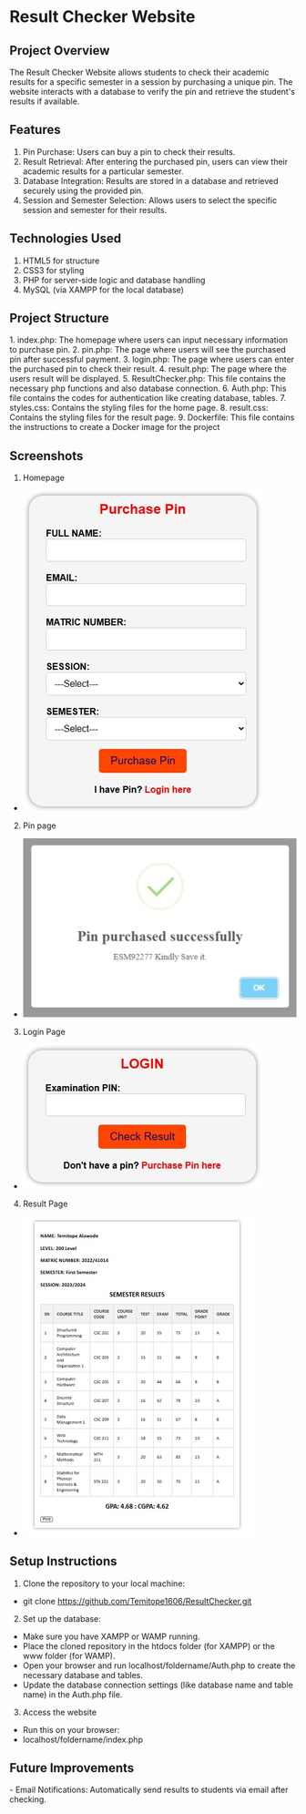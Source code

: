 <h1> <b> Result Checker Website </b> </h1>

<h2> <b> Project Overview </b> </h2>

The Result Checker Website allows students to check their academic results for a specific semester in a session by purchasing a unique pin. The website interacts with a database to verify the pin and retrieve the student's results if available.

<h2> <b> Features </b> </h2>

1. Pin Purchase: Users can buy a pin to check their results.
2. Result Retrieval: After entering the purchased pin, users can view their academic results for a particular semester.
3. Database Integration: Results are stored in a database and retrieved securely using the provided pin.
4. Session and Semester Selection: Allows users to select the specific session and semester for their results.

<h2> <b> Technologies Used </b> </h2>

1. HTML5 for structure
2. CSS3 for styling
3. PHP for server-side logic and database handling
4. MySQL (via XAMPP for the local database)

<h2> <b> Project Structure </b> </h2>
1. index.php: The homepage where users can input necessary information to purchase pin.
2. pin.php: The page where users will see the purchased pin after successful payment.
3. login.php: The page where users can enter the purchased pin to check their result.
4. result.php: The page where the users result will be displayed.
5. ResultChecker.php: This file contains the necessary php functions and also database connection.
6. Auth.php: This file contains the codes for authentication like creating database, tables.
7. styles.css: Contains the styling files for the home page.
8. result.css: Contains the styling files for the result page.
9. Dockerfile: This file contains the instructions to create a Docker image for the project

<h2> <b> Screenshots </b> </h2>

1. Homepage
- ![Homepage Screenshot](screenshots/1..jpg)

2. Pin page
- ![Pinpage Screenshot](screenshots/2..jpg)

3. Login Page
- ![Loginpage Screenshot](screenshots/3..jpg)

4. Result Page
- ![Resultpage Screenshot](screenshots/4..jpg)

<h2> <b> Setup Instructions </b> </h2>

1. Clone the repository to your local machine:
  - git clone https://github.com/Temitope1606/ResultChecker.git
2. Set up the database:
  - Make sure you have XAMPP or WAMP running.
  - Place the cloned repository in the htdocs folder (for XAMPP) or the www folder (for WAMP).
  - Open your browser and run localhost/foldername/Auth.php to create the necessary database and tables.
  - Update the database connection settings (like database name and table name) in the Auth.php file.
3. Access the website
  - Run this on your browser:
  - localhost/foldername/index.php

<h2> <b> Future Improvements </b> </h2>
- Email Notifications: Automatically send results to students via email after checking.

